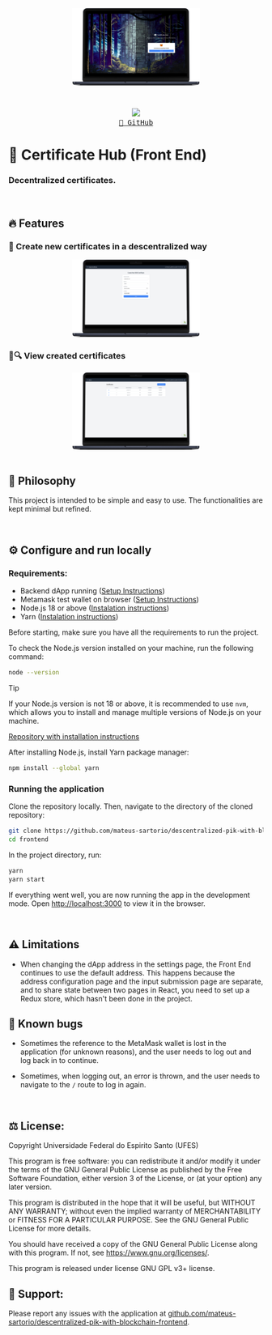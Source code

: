 <p align="center"><img align="center" width="50%" src="assets/login.png"/></p>

<br>

<p align="center">
  <img src="https://skillicons.dev/icons?i=nodejs,typescript,react,tailwind" /> <br/>
  <a href="https://github.com/mateus-sartorio/descentralized-pik-with-blockchain-frontend"><kbd>🔵 GitHub</kbd></a>
</p>

# 🪪 Certificate Hub (Front End)

### Decentralized certificates.

<br/>

## 🔥 Features

### 📜 Create new certificates in a descentralized way

<div align="center">
  <img src="assets/create.png" alt="Create new certificates in a descentralized way" width="50%"/>
</div>

### 📜🔍 View created certificates

<div align="center">
  <img src="assets/view.png" alt="View created certificates" width="50%"/>
</div>

<br>

## 🍄 Philosophy

This project is intended to be simple and easy to use. The functionalities are kept minimal but refined.

<br/>

## ⚙️ Configure and run locally

### Requirements:

- Backend dApp running ([Setup Instructions](https://github.com/mateus-sartorio/descentralized-pik-with-blockchain-backend))
- Metamask test wallet on browser ([Setup Instructions](https://github.com/mateus-sartorio/descentralized-pik-with-blockchain-backend))
- Node.js 18 or above ([Instalation instructions](https://nodejs.org))
- Yarn ([Instalation instructions](https://classic.yarnpkg.com/lang/en/docs/install/#debian-stable))

Before starting, make sure you have all the requirements to run the project.

To check the Node.js version installed on your machine, run the following command:

```bash
node --version
```

> [!TIP]
> If your Node.js version is not 18 or above, it is recommended to use `nvm`, which allows you to install and manage multiple versions of Node.js on your machine.
>
> [Repository with installation instructions](https://github.com/nvm-sh/nvm)


After installing Node.js, install Yarn package manager:

```bash
npm install --global yarn
```


### Running the application

Clone the repository locally. Then, navigate to the directory of the cloned repository:

```bash
git clone https://github.com/mateus-sartorio/descentralized-pik-with-blockchain-frontend frontend
cd frontend
```

In the project directory, run:

```bash
yarn
yarn start
```

If everything went well, you are now running the app in the development mode. Open [http://localhost:3000](http://localhost:3000) to view it in the browser.

<br/>


## ⚠️ Limitations

- When changing the dApp address in the settings page, the Front End continues to use the default address. This happens because the address configuration page and the input submission page are separate, and to share state between two pages in React, you need to set up a Redux store, which hasn't been done in the project.


## 🐞 Known bugs

- Sometimes the reference to the MetaMask wallet is lost in the application (for unknown reasons), and the user needs to log out and log back in to continue.

- Sometimes, when logging out, an error is thrown, and the user needs to navigate to the `/` route to log in again.

<br/>


## ⚖️ License:

Copyright Universidade Federal do Espirito Santo (UFES)

This program is free software: you can redistribute it and/or modify it under the terms of the GNU General Public License as published by the Free Software Foundation, either version 3 of the License, or (at your option) any later version.

This program is distributed in the hope that it will be useful, but WITHOUT ANY WARRANTY; without even the implied warranty of MERCHANTABILITY or FITNESS FOR A PARTICULAR PURPOSE.  See the GNU General Public License for more details.

You should have received a copy of the GNU General Public License along with this program.  If not, see <https://www.gnu.org/licenses/>.

This program is released under license GNU GPL v3+ license.


## 🛟 Support:

Please report any issues with the application at [github.com/mateus-sartorio/descentralized-pik-with-blockchain-frontend](https://github.com/mateus-sartorio/descentralized-pik-with-blockchain-frontend).
